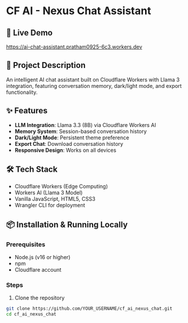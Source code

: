 # CF AI - Nexus Chat Assistant

## 🚀 Live Demo
https://ai-chat-assistant.pratham0925-6c3.workers.dev

## 📝 Project Description
An intelligent AI chat assistant built on Cloudflare Workers with Llama 3 integration, featuring conversation memory, dark/light mode, and export functionality.

## ✨ Features
- **LLM Integration**: Llama 3.3 (8B) via Cloudflare Workers AI
- **Memory System**: Session-based conversation history
- **Dark/Light Mode**: Persistent theme preference
- **Export Chat**: Download conversation history
- **Responsive Design**: Works on all devices

## 🛠️ Tech Stack
- Cloudflare Workers (Edge Computing)
- Workers AI (Llama 3 Model)
- Vanilla JavaScript, HTML5, CSS3
- Wrangler CLI for deployment

## 📦 Installation & Running Locally

### Prerequisites
- Node.js (v16 or higher)
- npm
- Cloudflare account

### Steps
1. Clone the repository
```bash
git clone https://github.com/YOUR_USERNAME/cf_ai_nexus_chat.git
cd cf_ai_nexus_chat
